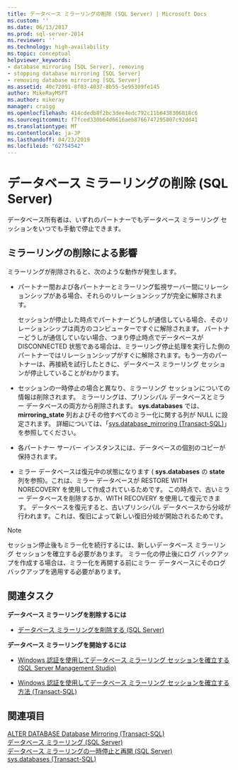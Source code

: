 ```yaml
---
title: データベース ミラーリングの削除 (SQL Server) | Microsoft Docs
ms.custom: ''
ms.date: 06/13/2017
ms.prod: sql-server-2014
ms.reviewer: ''
ms.technology: high-availability
ms.topic: conceptual
helpviewer_keywords:
- database mirroring [SQL Server], removing
- stopping database mirroring [SQL Server]
- removing database mirroring [SQL Server]
ms.assetid: 40c72091-8f03-4037-8b55-5e95309fe145
author: MikeRayMSFT
ms.author: mikeray
manager: craigg
ms.openlocfilehash: 414cdedb8f2bc3dee4edc792c11b6438306818c6
ms.sourcegitcommit: f7fced330b64d6616aeb8766747295807c92dd41
ms.translationtype: MT
ms.contentlocale: ja-JP
ms.lasthandoff: 04/23/2019
ms.locfileid: "62754542"
---
```

# <a name="removing-database-mirroring-sql-server"></a>データベース ミラーリングの削除 (SQL Server)
  データベース所有者は、いずれのパートナーでもデータベース ミラーリング セッションをいつでも手動で停止できます。  
  
## <a name="impact-of-removing-mirroring"></a>ミラーリングの削除による影響  
 ミラーリングが削除されると、次のような動作が発生します。  
  
-   パートナー間および各パートナーとミラーリング監視サーバー間にリレーションシップがある場合、それらのリレーションシップが完全に解除されます。  
  
     セッションが停止した時点でパートナーどうしが通信している場合、そのリレーションシップは両方のコンピューターですぐに解除されます。 パートナーどうしが通信していない場合、つまり停止時点でデータベースが DISCONNECTED 状態である場合は、ミラーリング停止処理を実行した側のパートナーではリレーションシップがすぐに解除されます。もう一方のパートナーは、再接続を試行したときに、データベース ミラーリング セッションが停止していることがわかります。  
  
-   セッションの一時停止の場合と異なり、ミラーリング セッションについての情報は削除されます。 ミラーリングは、プリンシパル データベースとミラー データベースの両方から削除されます。 **sys.databases** では、**mirroring_state** 列およびその他すべてのミラー化に関する列が NULL に設定されます。 詳細については、「[sys.database_mirroring &#40;Transact-SQL&#41;](/sql/relational-databases/system-catalog-views/sys-database-mirroring-transact-sql)」を参照してください。  
  
-   各パートナー サーバー インスタンスには、データベースの個別のコピーが保持されます。  
  
-   ミラー データベースは復元中の状態になります ( **sys.databases** の **state**列を参照)。これは、ミラー データベースが RESTORE WITH NORECOVERY を使用して作成されているためです。 この時点で、古いミラー データベースを削除するか、WITH RECOVERY を使用して復元できます。 データベースを復元すると、古いプリンシパル データベースから分岐が行われます。これは、復旧によって新しい復旧分岐が開始されるためです。  
  
> [!NOTE]  
>  セッション停止後もミラー化を続行するには、新しいデータベース ミラーリング セッションを確立する必要があります。 ミラー化の停止後にログ バックアップを作成する場合は、ミラー化を再開する前にミラー データベースにそのログ バックアップを適用する必要があります。  
  
##  <a name="RelatedTasks"></a> 関連タスク  
 **データベース ミラーリングを削除するには**  
  
-   [データベース ミラーリングを削除する &#40;SQL Server&#41;](database-mirroring-sql-server.md)  
  
 **データベース ミラーリングを開始するには**  
  
-   [Windows 認証を使用してデータベース ミラーリング セッションを確立する &#40;SQL Server Management Studio&#41;](establish-database-mirroring-session-windows-authentication.md)  
  
-   [Windows 認証を使用してデータベース ミラーリング セッションを確立する方法 &#40;Transact-SQL&#41;](database-mirroring-establish-session-windows-authentication.md)  
  

  
## <a name="see-also"></a>関連項目  
 [ALTER DATABASE Database Mirroring &#40;Transact-SQL&#41;](/sql/t-sql/statements/alter-database-transact-sql-database-mirroring)   
 [データベース ミラーリング &#40;SQL Server&#41;](database-mirroring-sql-server.md)   
 [データベース ミラーリングの一時停止と再開 &#40;SQL Server&#41;](pausing-and-resuming-database-mirroring-sql-server.md)   
 [sys.databases &#40;Transact-SQL&#41;](/sql/relational-databases/system-catalog-views/sys-databases-transact-sql)  
  
  
